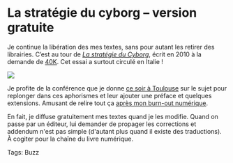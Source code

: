 # La stratégie du cyborg &#8211; version gratuite

Je continue la libération des mes textes, sans pour autant les retirer des librairies. C’est au tour de [*La stratégie du Cyborg*](/la-strategie-du-cyborg/), écrit en 2010 à la demande de [40K](http://www.40kbooks.com/). Cet essai a surtout circulé en Italie !

![](https://tcrouzet.com/images_tc/2012/04/cover1024_40k-450x647.png)

Je profite de la conférence que je donne [ce soir à Toulouse](http://empreintes.toulouse.fr/2012/la-strategie-du-cyborg/) sur le sujet pour replonger dans ces aphorismes et leur ajouter une préface et quelques extensions. Amusant de relire tout ça [après mon burn-out numérique](/jai-debranche/).

En fait, je diffuse gratuitement mes textes quand je les modifie. Quand on passe par un éditeur, lui demander de propager les corrections et addendum n'est pas simple (d'autant plus quand il existe des traductions). À cogiter pour la chaîne du livre numérique.

Tags: Buzz